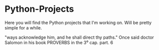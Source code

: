 # Python-Projects
Here you will find the Python projects that I'm working on. Will be pretty simple for a while.

"ways acknowledge him, and he shall direct thy paths." Once said doctor Salomon in his book PROVERBS in the 3⁰ cap. part. 6 
